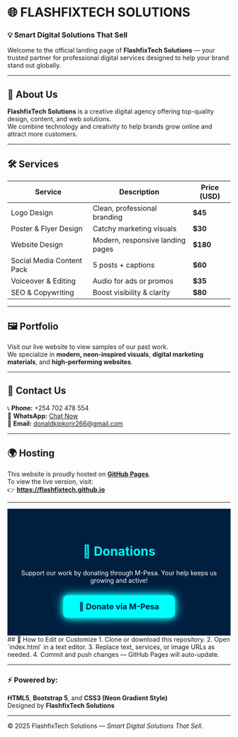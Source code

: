 # 🌐 FLASHFIXTECH SOLUTIONS

### 💡 Smart Digital Solutions That Sell

Welcome to the official landing page of **FlashfixTech Solutions** — your trusted partner for professional digital services designed to help your brand stand out globally.

---

## 🚀 About Us
**FlashfixTech Solutions** is a creative digital agency offering top-quality design, content, and web solutions.  
We combine technology and creativity to help brands grow online and attract more customers.

---

## 🛠️ Services
| Service | Description | Price (USD) |
|----------|--------------|-------------|
| Logo Design | Clean, professional branding | **$45** |
| Poster & Flyer Design | Catchy marketing visuals | **$30** |
| Website Design | Modern, responsive landing pages | **$180** |
| Social Media Content Pack | 5 posts + captions | **$60** |
| Voiceover & Editing | Audio for ads or promos | **$35** |
| SEO & Copywriting | Boost visibility & clarity | **$80** |

---

## 🖼️ Portfolio
Visit our live website to view samples of our past work.  
We specialize in **modern, neon-inspired visuals**, **digital marketing materials**, and **high-performing websites**.

---

## 💬 Contact Us
📞 **Phone:** +254 702 478 554  
💬 **WhatsApp:** [Chat Now](https://wa.me/254702478554)  
📧 **Email:** [donaldkipkorir266@gmail.com](mailto:donaldkipkorir266@gmail.com)  

---

## 🌍 Hosting
This website is proudly hosted on **[GitHub Pages](https://pages.github.com)**.  
To view the live version, visit:  
👉 **https://flashfixtech.github.io**

---
<!-- 🌟 Donations Section -->
<section id="donations" style="background-color:#001F3F; color:white; text-align:center; padding:40px 20px;">
  <h2 style="color:#00FFFF; font-size:28px;">💙 Donations</h2>
  <p>Support our work by donating through M-Pesa. Your help keeps us growing and active!</p>

  <!-- M-Pesa Button -->
  <div style="margin-top:25px;">
    <a href="tel:*334*1*0702478554#" 
       style="background-color:#00FFFF; color:#001F3F; padding:15px 35px; border-radius:10px; 
              text-decoration:none; font-size:18px; font-weight:bold; display:inline-block; 
              box-shadow:0 0 20px #00FFFF; animation: pulse 2s infinite;">
      💸 Donate via M-Pesa
    </a>
  </div>

  <style>
    @keyframes pulse {
      0% { box-shadow: 0 0 10px #00FFFF, 0 0 20px #00FFFF; }
      50% { box-shadow: 0 0 25px #00FFFF, 0 0 50px #00FFFF; }
      100% { box-shadow: 0 0 10px #00FFFF, 0 0 20px #00FFFF; }
    }
  </style>
</section>
## 🧩 How to Edit or Customize
1. Clone or download this repository.  
2. Open `index.html` in a text editor.  
3. Replace text, services, or image URLs as needed.  
4. Commit and push changes — GitHub Pages will auto-update.

---

### ⚡ Powered by:
**HTML5**, **Bootstrap 5**, and **CSS3 (Neon Gradient Style)**  
Designed by **FlashfixTech Solutions**

---

© 2025 FlashfixTech Solutions — *Smart Digital Solutions That Sell.*
